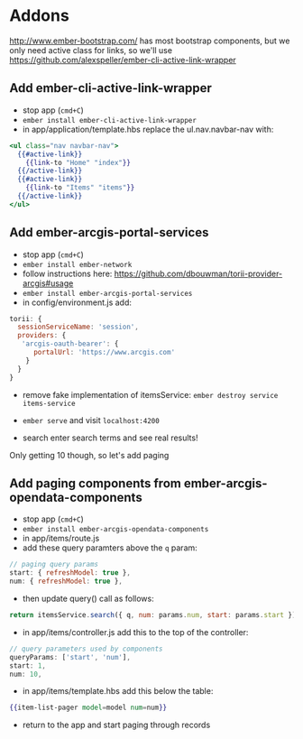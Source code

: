 # Addons

http://www.ember-bootstrap.com/ has most bootstrap components, but we only need active class for links, so we'll use https://github.com/alexspeller/ember-cli-active-link-wrapper

## Add ember-cli-active-link-wrapper
- stop app (`cmd+C`)
- `ember install ember-cli-active-link-wrapper`
- in app/application/template.hbs replace the ul.nav.navbar-nav with:

```hbs
<ul class="nav navbar-nav">
  {{#active-link}}
    {{link-to "Home" "index"}}
  {{/active-link}}
  {{#active-link}}
    {{link-to "Items" "items"}}
  {{/active-link}}
</ul>
```

## Add ember-arcgis-portal-services
- stop app (`cmd+C`)
- `ember install ember-network`
- follow instructions here: https://github.com/dbouwman/torii-provider-arcgis#usage
- `ember install ember-arcgis-portal-services`
- in config/environment.js add:

```js
torii: {
  sessionServiceName: 'session',
  providers: {
   'arcgis-oauth-bearer': {
      portalUrl: 'https://www.arcgis.com'
    }
  }
}
```

- remove fake implementation of itemsService:
`ember destroy service items-service`

- `ember serve` and visit `localhost:4200`
- search enter search terms and see real results!

Only getting 10 though, so let's add paging

## Add paging components from ember-arcgis-opendata-components
- stop app (`cmd+C`)
- `ember install ember-arcgis-opendata-components`
- in app/items/route.js
 - add these query paramters above the `q` param:

```js
// paging query params
start: { refreshModel: true },
num: { refreshModel: true },
```

 - then update query() call as follows:

```js
return itemsService.search({ q, num: params.num, start: params.start });
```

- in app/items/controller.js add this to the top of the controller:

```js
// query parameters used by components
queryParams: ['start', 'num'],
start: 1,
num: 10,
```

- in app/items/template.hbs add this below the table:

```hbs
{{item-list-pager model=model num=num}}
```

- return to the app and start paging through records
